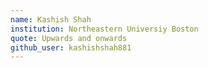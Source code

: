 ```yaml
---
name: Kashish Shah
institution: Northeastern Universiy Boston
quote: Upwards and onwards 
github_user: kashishshah881
---
```

